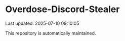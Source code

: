# Overdose-Discord-Stealer

Last updated: 2025-07-10 09:10:05

This repository is automatically maintained.
